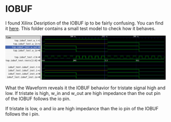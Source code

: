 # IOBUF

I found Xilinx Desription of the IOBUF ip to be fairly confusing.
You can find it [here](https://docs.amd.com/r/en-US/ug953-vivado-7series-libraries/IOBUF).
This folder contains a small test model to check how it behaves.

![IOBUF Waveform View](Wave.png)

What the Waveform reveals it the IOBUF behavior for tristate signal high and low. 
If tristate is high, w_in and w_out are high impedance than the out pin of the IOBUF follows the io pin.

If tristate is low, o and io are high impedance than the io pin of the IOBUF follows the i pin.


